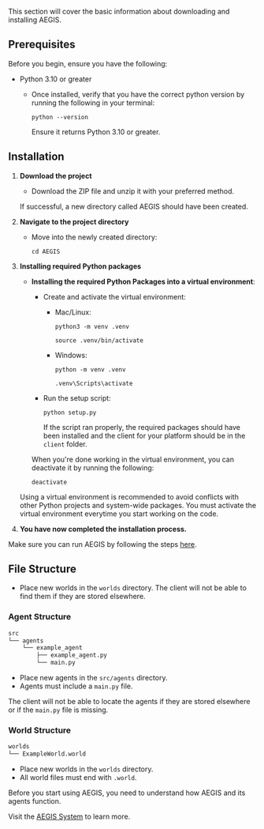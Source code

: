 This section will cover the basic information about downloading and installing AEGIS.

## Prerequisites

Before you begin, ensure you have the following:

- Python 3.10 or greater
    - Once installed, verify that you have the correct python version by running the following in your terminal:

        `python --version`

        Ensure it returns Python 3.10 or greater.

## Installation

1. **Download the project**
    - Download the ZIP file and unzip it with your preferred method.

    If successful, a new directory called AEGIS should have been created.

2. **Navigate to the project directory**
    - Move into the newly created directory:

        `cd AEGIS`

3. **Installing required Python packages**
    - **Installing the required Python Packages into a virtual environment**:
        - Create and activate the virtual environment:
            - Mac/Linux:
                
                `python3 -m venv .venv`

                `source .venv/bin/activate`

            - Windows:

                `python -m venv .venv`

                `.venv\Scripts\activate`

        - Run the setup script:
            
            `python setup.py`

            If the script ran properly, the required packages should have been installed and the client for your platform
            should be in the `client` folder.
       
        When you're done working in the virtual environment, you can deactivate it by running the following:

        `deactivate`

    Using a virtual environment is recommended to avoid conflicts with other Python projects and system-wide packages.
    You must activate the virtual environment everytime you start working on the code.

4. **You have now completed the installation process.**

Make sure you can run AEGIS by following the steps [here](./running-aegis.md).


## File Structure
- Place new worlds in the `worlds` directory. The client will not be able to find them if they are stored elsewhere.

### Agent Structure
```bash
src
└── agents
    └── example_agent
        ├── example_agent.py
        └── main.py
```
- Place new agents in the `src/agents` directory.
- Agents must include a `main.py` file. 

The client will not be able to locate the agents if they are stored elsewhere or if the `main.py` file is missing.

### World Structure

```bash
worlds
└── ExampleWorld.world
```
- Place new worlds in the `worlds` directory.
- All world files must end with `.world`.

Before you start using AEGIS, you need to understand how AEGIS and its agents function.

Visit the [AEGIS System](aegis-system.md) to learn more.
